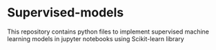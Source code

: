 # Supervised-models
This repository contains python files to implement supervised machine learning models in jupyter notebooks using Scikit-learn library
